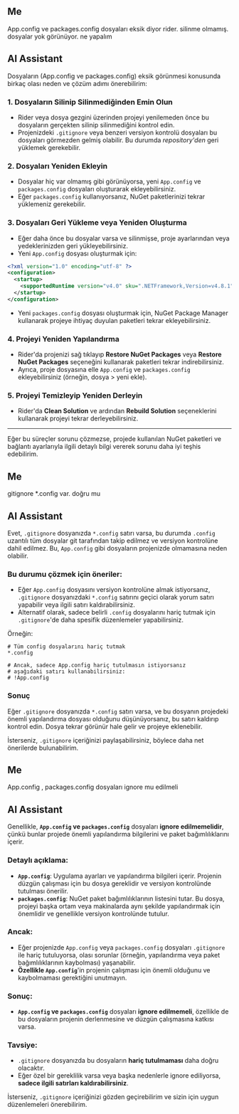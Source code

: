 

## Me
App.config ve packages.config dosyaları eksik diyor rider. silinme olmamış. dosyalar yok görünüyor. ne yapalım

## AI Assistant
Dosyaların (App.config ve packages.config) eksik görünmesi konusunda birkaç olası neden ve çözüm adımı önerebilirim:

### 1. Dosyaların Silinip Silinmediğinden Emin Olun
- Rider veya dosya gezgini üzerinden projeyi yenilemeden önce bu dosyaların gerçekten silinip silinmediğini kontrol edin.
- Projenizdeki `.gitignore` veya benzeri versiyon kontrolü dosyaları bu dosyaları görmezden gelmiş olabilir. Bu durumda *repository'den* geri yüklemek gerekebilir.

### 2. Dosyaları Yeniden Ekleyin
- Dosyalar hiç var olmamış gibi görünüyorsa, yeni `App.config` ve `packages.config` dosyaları oluşturarak ekleyebilirsiniz.
- Eğer `packages.config` kullanıyorsanız, NuGet paketlerinizi tekrar yüklemeniz gerekebilir.

### 3. Dosyaları Geri Yükleme veya Yeniden Oluşturma
- Eğer daha önce bu dosyalar varsa ve silinmişse, proje ayarlarından veya yedeklerinizden geri yükleyebilirsiniz.
- Yeni `App.config` dosyası oluşturmak için:
  
```xml
<?xml version="1.0" encoding="utf-8" ?>
<configuration>
  <startup> 
    <supportedRuntime version="v4.0" sku=".NETFramework,Version=v4.8.1" />
  </startup>
</configuration>
```


- Yeni `packages.config` dosyası oluşturmak için, NuGet Package Manager kullanarak projeye ihtiyaç duyulan paketleri tekrar ekleyebilirsiniz.

### 4. Projeyi Yeniden Yapılandırma
- Rider'da projenizi sağ tıklayıp **Restore NuGet Packages** veya **Restore NuGet Packages** seçeneğini kullanarak paketleri tekrar indirebilirsiniz.
- Ayrıca, proje dosyasına elle `App.config` ve `packages.config` ekleyebilirsiniz (örneğin, dosya > yeni ekle).

### 5. Projeyi Temizleyip Yeniden Derleyin
- Rider'da **Clean Solution** ve ardından **Rebuild Solution** seçeneklerini kullanarak projeyi tekrar derleyebilirsiniz.

---

Eğer bu süreçler sorunu çözmezse, projede kullanılan NuGet paketleri ve bağlantı ayarlarıyla ilgili detaylı bilgi vererek sorunu daha iyi teşhis edebilirim.

## Me
gitignore *.config var. doğru mu

## AI Assistant
Evet, `.gitignore` dosyanızda `*.config` satırı varsa, bu durumda `.config` uzantılı tüm dosyalar git tarafından takip edilmez ve versiyon kontrolüne dahil edilmez. Bu, `App.config` gibi dosyaların projenizde olmamasına neden olabilir.

### Bu durumu çözmek için öneriler:

- Eğer `App.config` dosyasını versiyon kontrolüne almak istiyorsanız, `.gitignore` dosyanızdaki `*.config` satırını geçici olarak yorum satırı yapabilir veya ilgili satırı kaldırabilirsiniz.
- Alternatif olarak, sadece belirli `.config` dosyalarını hariç tutmak için `.gitignore`'de daha spesifik düzenlemeler yapabilirsiniz.

Örneğin:
```.gitignore (gitıgnore)
# Tüm config dosyalarını hariç tutmak
*.config

# Ancak, sadece App.config hariç tutulmasın istiyorsanız
# aşağıdaki satırı kullanabilirsiniz:
# !App.config
```


### Sonuç
Eğer `.gitignore` dosyanızda `*.config` satırı varsa, ve bu dosyanın projedeki önemli yapılandırma dosyası olduğunu düşünüyorsanız, bu satırı kaldırıp kontrol edin. Dosya tekrar görünür hale gelir ve projeye eklenebilir.

İsterseniz, `.gitignore` içeriğinizi paylaşabilirsiniz, böylece daha net önerilerde bulunabilirim.

## Me
App.config , packages.config dosyaları ignore mu edilmeli

## AI Assistant
Genellikle, **`App.config` ve `packages.config`** dosyaları **ignore edilmemelidir**, çünkü bunlar projede önemli yapılandırma bilgilerini ve paket bağımlılıklarını içerir. 

### Detaylı açıklama:
- **`App.config`**: Uygulama ayarları ve yapılandırma bilgileri içerir. Projenin düzgün çalışması için bu dosya gereklidir ve versiyon kontrolünde tutulması önerilir.
- **`packages.config`**: NuGet paket bağımlılıklarının listesini tutar. Bu dosya, projeyi başka ortam veya makinalarda aynı şekilde yapılandırmak için önemlidir ve genellikle versiyon kontrolünde tutulur.

### Ancak:
- Eğer projenizde `App.config` veya `packages.config` dosyaları `.gitignore` ile hariç tutuluyorsa, olası sorunlar (örneğin, yapılandırma veya paket bağımlılıklarının kaybolması) yaşanabilir.
- **Özellikle `App.config`**'in projenin çalışması için önemli olduğunu ve kaybolmaması gerektiğini unutmayın.

### Sonuç:
- **`App.config` ve `packages.config`** dosyaları **ignore edilmemeli**, özellikle de bu dosyaların projenin derlenmesine ve düzgün çalışmasına katkısı varsa.

### Tavsiye:
- `.gitignore` dosyanızda bu dosyaların **hariç tutulmaması** daha doğru olacaktır.
- Eğer özel bir gereklilik varsa veya başka nedenlerle ignore ediliyorsa, **sadece ilgili satırları kaldırabilirsiniz**.

İsterseniz, `.gitignore` içeriğinizi gözden geçirebilirim ve sizin için uygun düzenlemeleri önerebilirim.
